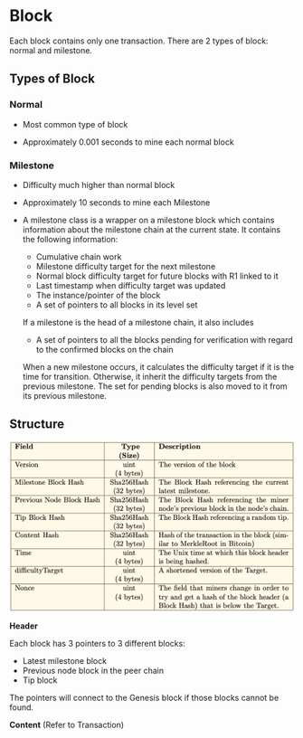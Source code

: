 # Block

Each block contains only one transaction. There are 2 types of block: normal and milestone. 

## Types of Block

### Normal

- Most common type of block

* Approximately 0.001 seconds to mine each normal block

### Milestone

* Difficulty much higher than normal block

* Approximately 10 seconds to mine each Milestone

* A milestone class is a wrapper on a milestone block which contains information about the milestone chain at the current state. It contains the following information:

  * Cumulative chain work
  * Milestone difficulty target for the next milestone
  * Normal block difficulty target for future blocks with R1 linked to it
  * Last timestamp when difficulty target was updated
  * The instance/pointer of the block
  * A set of pointers to all blocks in its level set

  If a milestone is the head of a milestone chain, it also includes

  * A set of pointers to all the blocks pending for verification with regard to the confirmed blocks on the chain

  When a new milestone occurs, it calculates the difficulty target if it is the time for transition. Otherwise, it inherit the difficulty targets from the previous milestone. The set for pending blocks is also moved to it from its previous milestone.



## Structure

![Block Header Structure](../.gitbook/assets/screenshot-2019-03-28-at-1.09.26-pm.png)

**Header**

Each block has 3 pointers to 3 different blocks:

* Latest milestone block
* Previous node block in the peer chain
* Tip block

The pointers will connect to the Genesis block if those blocks cannot be found.

**Content** \(Refer to Transaction\)

